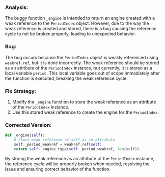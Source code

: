 ### Analysis:
The buggy function `_engine` is intended to return an engine created with a weak reference to the `PeriodIndex` object. However, due to the way the weak reference is created and stored, there is a bug causing the reference cycle to not be broken properly, leading to unexpected behavior.

### Bug:
The bug occurs because the `PeriodIndex` object is weakly referenced using `weakref.ref`, but it is done incorrectly. The weak reference should be stored as an attribute of the `PeriodIndex` instance, but currently, it is stored as a local variable `period`. This local variable goes out of scope immediately after the function is executed, breaking the weak reference cycle.

### Fix Strategy:
1. Modify the `_engine` function to store the weak reference as an attribute of the `PeriodIndex` instance.
2. Use this stored weak reference to create the engine for the `PeriodIndex`.

### Corrected Version:
```python
def _engine(self):
    # Store weak reference of self as an attribute
    self._period_weakref = weakref.ref(self)
    return self._engine_type(self._period_weakref, len(self))
```

By storing the weak reference as an attribute of the `PeriodIndex` instance, the reference cycle will be properly broken when needed, resolving the issue and ensuring correct behavior of the function.